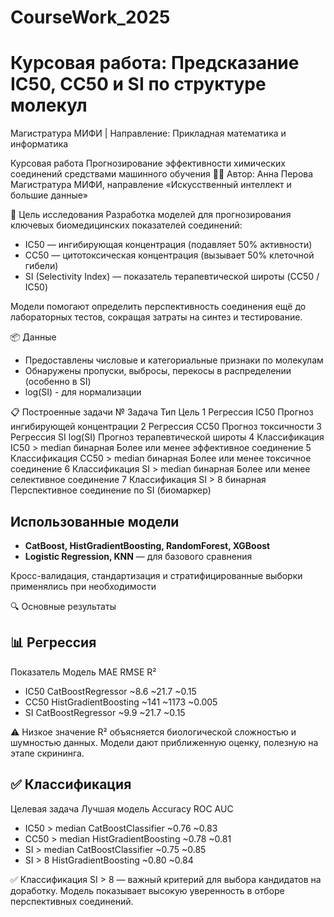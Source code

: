 # CourseWork_2025

# Курсовая работа: Предсказание IC50, CC50 и SI по структуре молекул  
Магистратура МИФИ | Направление: Прикладная математика и информатика


Курсовая работа
Прогнозирование эффективности химических соединений средствами машинного обучения
👨‍🔬 Автор: Анна Перова
Магистратура МИФИ, направление «Искусственный интеллект и большие данные»

🎯 Цель исследования
Разработка моделей для прогнозирования ключевых биомедицинских показателей соединений:

* IC50 — ингибирующая концентрация (подавляет 50% активности)
* CC50 — цитотоксическая концентрация (вызывает 50% клеточной гибели)
* SI (Selectivity Index) — показатель терапевтической широты (CC50 / IC50)

Модели помогают определить перспективность соединения ещё до лабораторных тестов, сокращая затраты на синтез и тестирование.

📦 Данные
* Предоставлены числовые и категориальные признаки по молекулам
* Обнаружены пропуски, выбросы, перекосы в распределении (особенно в SI)
* log(SI) - для нормализации

📋 Построенные задачи
№	Задача	Тип	Цель
1	Регрессия IC50		Прогноз ингибирующей концентрации
2	Регрессия CC50  	Прогноз токсичности
3	Регрессия SI	log(SI)	Прогноз терапевтической широты
4	Классификация IC50 > median	бинарная	Более или менее эффективное соединение
5	Классификация CC50 > median	бинарная	Более или менее токсичное соединение
6	Классификация SI > median	бинарная	Более или менее селективное соединение
7	Классификация SI > 8	бинарная	Перспективное соединение по SI (биомаркер)

## Использованные модели
* **CatBoost, HistGradientBoosting, RandomForest, XGBoost**
* **Logistic Regression, KNN** — для базового сравнения

Кросс-валидация, стандартизация и стратифицированные выборки применялись при необходимости

🔍 Основные результаты
## 📊 Регрессия
Показатель	Модель	MAE	RMSE	R²
* IC50	CatBoostRegressor	~8.6	~21.7	~0.15
* CC50	HistGradientBoosting	~141	~1173	~0.005
* SI	CatBoostRegressor	~9.9	~21.7	~0.15

⚠️ Низкое значение R² объясняется биологической сложностью и шумностью данных. Модели дают приближенную оценку, полезную на этапе скрининга.


## ✅ Классификация
Целевая задача	Лучшая модель	Accuracy	ROC AUC
* IC50 > median	CatBoostClassifier	~0.76	~0.83
* CC50 > median	HistGradientBoosting	~0.78	~0.81
* SI > median	CatBoostClassifier	~0.75	~0.85
* SI > 8	HistGradientBoosting	~0.80	~0.84

✅ Классификация SI > 8 — важный критерий для выбора кандидатов на доработку. Модель показывает высокую уверенность в отборе перспективных соединений.
